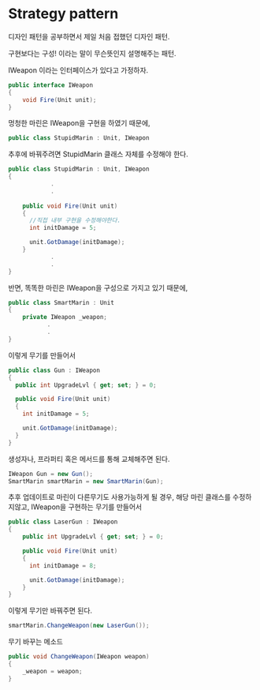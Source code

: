 <h1>Strategy pattern</h1>

디자인 패턴을 공부하면서 제일 처음 접했던 디자인 패턴.

구현보다는 구성! 이라는 말이 무슨뜻인지 설명해주는 패턴.

IWeapon 이라는 인터페이스가 있다고 가정하자.
```cs
public interface IWeapon
{
    void Fire(Unit unit);
}
```

멍청한 마린은 IWeapon을 구현을 하였기 때문에,
```cs
public class StupidMarin : Unit, IWeapon
```
추후에 바꿔주려면 StupidMarin 클래스 자체를 수정해야 한다.
```cs
public class StupidMarin : Unit, IWeapon
{
            .
            .
          
    public void Fire(Unit unit)
    {
      //직접 내부 구현을 수정해야한다.
      int initDamage = 5;

      unit.GotDamage(initDamage);
    }
            .
            .
}
```
반면, 똑똑한 마린은 IWeapon을 구성으로 가지고 있기 때문에,
```cs
public class SmartMarin : Unit
{
    private IWeapon _weapon;
           .
           .
}
```
이렇게 무기를 만들어서
```cs
public class Gun : IWeapon
{
  public int UpgradeLvl { get; set; } = 0;

  public void Fire(Unit unit)
  {
    int initDamage = 5;

    unit.GotDamage(initDamage);
  }
}
```
생성자나, 프라퍼티 혹은 메서드를 통해 교체해주면 된다.
```cs
IWeapon Gun = new Gun();
SmartMarin smartMarin = new SmartMarin(Gun);
```
추후 업데이트로 마린이 다른무기도 사용가능하게 될 경우, 해당 마린 클래스를 수정하지않고, IWeapon을 구현하는 무기를 만들어서
```cs
public class LaserGun : IWeapon
{
    public int UpgradeLvl { get; set; } = 0;

    public void Fire(Unit unit)
    {
      int initDamage = 8;

      unit.GotDamage(initDamage);
    }
}
```
이렇게 무기만 바꿔주면 된다.
```cs
smartMarin.ChangeWeapon(new LaserGun());
```

무기 바꾸는 메소드
```cs
public void ChangeWeapon(IWeapon weapon)
{
    _weapon = weapon;
}
```
